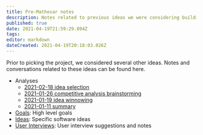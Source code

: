 ```yaml
---
title: Pre-Mathesar notes
description: Notes related to previous ideas we were considering building before Mathesar (~2021-01 to 2021-03)
published: true
date: 2021-04-19T21:59:29.894Z
tags: 
editor: markdown
dateCreated: 2021-04-19T20:18:03.026Z
---
```


Prior to picking the project, we considered several other ideas. Notes and conversations related to these ideas can be found here.

* Analyses
  * [2021-02-18 idea selection](summaries/2021-02-18)  
  * [2021-01-26 competitive analysis brainstorming](summaries/2021-01-26)
  * [2021-01-19 idea winnowing](summaries/2021-01-19)
  * [2021-01-11 summary](summaries/2021-01-11)
* [Goals](goals): High level goals
* [Ideas](ideas): Specific software ideas
* [User Interviews](user-interviews): User interview suggestions and notes
